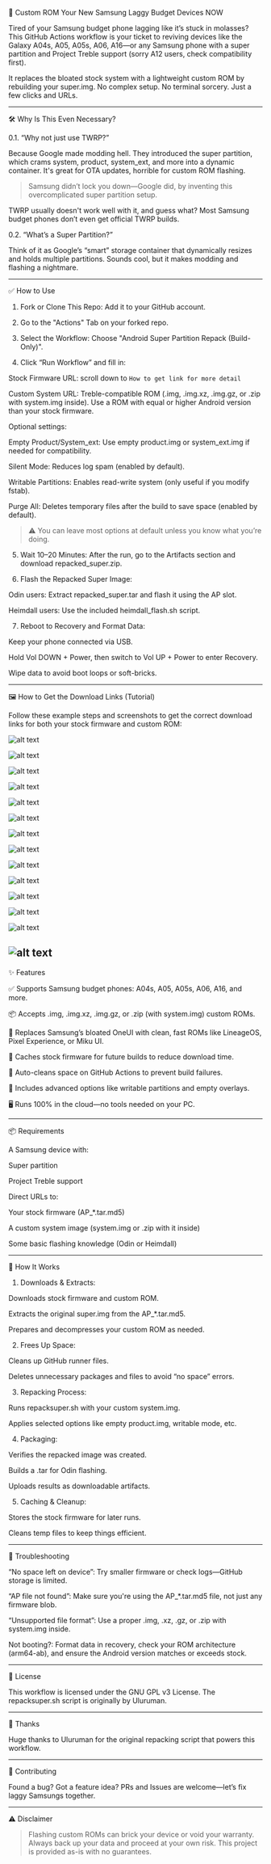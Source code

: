 🚀 Custom ROM Your New Samsung Laggy Budget Devices NOW

Tired of your Samsung budget phone lagging like it’s stuck in molasses? This GitHub Actions workflow is your ticket to reviving devices like the Galaxy A04s, A05, A05s, A06, A16—or any Samsung phone with a super partition and Project Treble support (sorry A12 users, check compatibility first).

It replaces the bloated stock system with a lightweight custom ROM by rebuilding your super.img. No complex setup. No terminal sorcery. Just a few clicks and URLs.


---

🛠️ Why Is This Even Necessary?

0.1. “Why not just use TWRP?”

Because Google made modding hell. They introduced the super partition, which crams system, product, system_ext, and more into a dynamic container. It's great for OTA updates, horrible for custom ROM flashing.

> Samsung didn’t lock you down—Google did, by inventing this overcomplicated super partition setup.



TWRP usually doesn't work well with it, and guess what? Most Samsung budget phones don’t even get official TWRP builds.

0.2. “What’s a Super Partition?”

Think of it as Google’s “smart” storage container that dynamically resizes and holds multiple partitions. Sounds cool, but it makes modding and flashing a nightmare.


---

✅ How to Use

1. Fork or Clone This Repo: Add it to your GitHub account.


2. Go to the "Actions" Tab on your forked repo.


3. Select the Workflow: Choose "Android Super Partition Repack (Build-Only)".


4. Click “Run Workflow” and fill in:

Stock Firmware URL: scroll down to `How to get link for more detail`

Custom System URL: Treble-compatible ROM (.img, .img.xz, .img.gz, or .zip with system.img inside). Use a ROM with equal or higher Android version than your stock firmware.

Optional settings:

Empty Product/System_ext: Use empty product.img or system_ext.img if needed for compatibility.

Silent Mode: Reduces log spam (enabled by default).

Writable Partitions: Enables read-write system (only useful if you modify fstab).

Purge All: Deletes temporary files after the build to save space (enabled by default).





> ⚠️ You can leave most options at default unless you know what you’re doing.



5. Wait 10–20 Minutes: After the run, go to the Artifacts section and download repacked_super.zip.


6. Flash the Repacked Super Image:

Odin users: Extract repacked_super.tar and flash it using the AP slot.

Heimdall users: Use the included heimdall_flash.sh script.



7. Reboot to Recovery and Format Data:

Keep your phone connected via USB.

Hold Vol DOWN + Power, then switch to Vol UP + Power to enter Recovery.

Wipe data to avoid boot loops or soft-bricks.




---

🖼️ How to Get the Download Links (Tutorial)

Follow these example steps and screenshots to get the correct download links for both your stock firmware and custom ROM:

![alt text](pic/pic1.png)


![alt text](pic/pic2.png)


![alt text](pic/pic3.png)


![alt text](pic/pic4.png)


![alt text](pic/pic5.png)


![alt text](pic/pic6.png)


![alt text](pic/pic7.png)


![alt text](pic/pic8.png)


![alt text](pic/pic9.png)


![alt text](pic/pic10.png)


![alt text](pic/pic11.png)


![alt text](pic/pic12.png)


![alt text](pic/pic13.png)


![alt text](pic/pic14.png)
---

✨ Features

✅ Supports Samsung budget phones: A04s, A05, A05s, A06, A16, and more.

📦 Accepts .img, .img.xz, .img.gz, or .zip (with system.img) custom ROMs.

💨 Replaces Samsung’s bloated OneUI with clean, fast ROMs like LineageOS, Pixel Experience, or Miku UI.

💾 Caches stock firmware for future builds to reduce download time.

🧹 Auto-cleans space on GitHub Actions to prevent build failures.

🧠 Includes advanced options like writable partitions and empty overlays.

🖥️ Runs 100% in the cloud—no tools needed on your PC.



---

📦 Requirements

A Samsung device with:

Super partition

Project Treble support


Direct URLs to:

Your stock firmware (AP_*.tar.md5)

A custom system image (system.img or .zip with it inside)


Some basic flashing knowledge (Odin or Heimdall)



---

🧙 How It Works

1. Downloads & Extracts:

Downloads stock firmware and custom ROM.

Extracts the original super.img from the AP_*.tar.md5.

Prepares and decompresses your custom ROM as needed.



2. Frees Up Space:

Cleans up GitHub runner files.

Deletes unnecessary packages and files to avoid “no space” errors.



3. Repacking Process:

Runs repacksuper.sh with your custom system.img.

Applies selected options like empty product.img, writable mode, etc.



4. Packaging:

Verifies the repacked image was created.

Builds a .tar for Odin flashing.

Uploads results as downloadable artifacts.



5. Caching & Cleanup:

Stores the stock firmware for later runs.

Cleans temp files to keep things efficient.





---

🧯 Troubleshooting

“No space left on device”: Try smaller firmware or check logs—GitHub storage is limited.

“AP file not found”: Make sure you're using the AP_*.tar.md5 file, not just any firmware blob.

“Unsupported file format”: Use a proper .img, .xz, .gz, or .zip with system.img inside.

Not booting?: Format data in recovery, check your ROM architecture (arm64-ab), and ensure the Android version matches or exceeds stock.



---

📜 License

This workflow is licensed under the GNU GPL v3 License.
The repacksuper.sh script is originally by Uluruman.


---

🙏 Thanks

Huge thanks to Uluruman for the original repacking script that powers this workflow.


---

👷 Contributing

Found a bug? Got a feature idea?
PRs and Issues are welcome—let’s fix laggy Samsungs together.


---

⚠️ Disclaimer

> Flashing custom ROMs can brick your device or void your warranty.
Always back up your data and proceed at your own risk.
This project is provided as-is with no guarantees.
